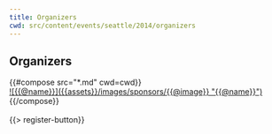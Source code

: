 ```yaml
---
title: Organizers
cwd: src/content/events/seattle/2014/organizers
---
```

## <i class="icon fa-magic"></i> Organizers

<div class="row">
{{#compose src="*.md" cwd=cwd}}
<div class="4u">
  <a href="{{@url}}">
    ![{{@name}}]({{assets}}/images/sponsors/{{@image}} "{{@name}}") 
  </a>
</div>
{{/compose}}
</div>
<br/>
{{> register-button}}
